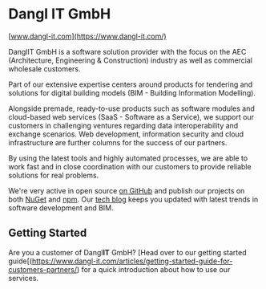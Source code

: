 # Dangl IT GmbH

[www.dangl-it.com](https://www.dangl-it.com/)

DanglIT GmbH is a software solution provider with the focus on the AEC (Architecture, Engineering & Construction) industry as well as commercial wholesale customers.

Part of our extensive expertise centers around products for tendering and solutions for digital building models (BIM - Building Information Modelling).

Alongside premade, ready-to-use products such as software modules and cloud-based web services (SaaS - Software as a Service), we support our customers in challenging ventures regarding data interoperability and exchange scenarios. Web development, information security and cloud infrastructure are further columns for the success of our partners.

By using the latest tools and highly automated processes, we are able to work fast and in close coordination with our customers to provide reliable solutions for real problems.

We're very active in open source [on GitHub](https://github.com/GeorgDangl) and publish our projects on both [NuGet](https://www.nuget.org/profiles/GeorgDangl) and [npm](https://www.npmjs.com/~georgdangl). Our [tech blog](https://blog.dangl.me/) keeps you updated with latest trends in software development and BIM.

## Getting Started

Are you a customer of Dangl**IT** GmbH? [Head over to our getting started guide[(https://www.dangl-it.com/articles/getting-started-guide-for-customers-partners/) for a quick introduction about how to use our services.
